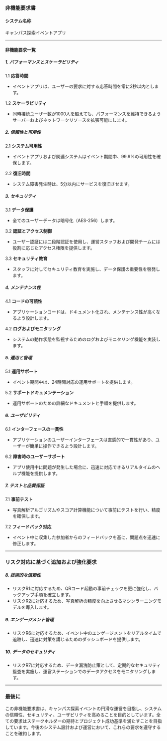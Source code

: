 ### 非機能要求書

#### システム名称
キャンパス探索イベントアプリ

---

#### 非機能要求一覧

##### 1. パフォーマンスとスケーラビリティ
1.1 **応答時間**
- イベントアプリは、ユーザーの要求に対する応答時間を常に2秒以内とします。

1.2 **スケーラビリティ**
- 同時接続ユーザー数が1000人を超えても、パフォーマンスを維持できるようサーバーおよびネットワークリソースを拡張可能にします。

##### 2. 信頼性と可用性
2.1 **システム可用性**
- イベントアプリおよび関連システムはイベント期間中、99.9%の可用性を確保します。

2.2 **復旧時間**
- システム障害発生時は、5分以内にサービスを復旧させます。

##### 3. セキュリティ
3.1 **データ保護**
- 全てのユーザーデータは暗号化（AES-256）します。

3.2 **認証とアクセス制御**
- ユーザー認証には二段階認証を使用し、運営スタッフおよび開発チームには役割に応じたアクセス権限を提供します。

3.3 **セキュリティ教育**
- スタッフに対してセキュリティ教育を実施し、データ保護の重要性を啓発します。

##### 4. メンテナンス性
4.1 **コードの可読性**
- アプリケーションコードは、ドキュメント化され、メンテナンス性が高くなるよう設計します。

4.2 **ログおよびモニタリング**
- システムの動作状態を監視するためのログおよびモニタリング機能を実装します。

##### 5. 運用と管理
5.1 **運用サポート**
- イベント期間中は、24時間対応の運用サポートを提供します。

5.2 **サポートドキュメンテーション**
- 運用サポートのための詳細なドキュメントと手順を提供します。

##### 6. ユーザビリティ
6.1 **インターフェースの一貫性**
- アプリケーションのユーザーインターフェースは直感的で一貫性があり、ユーザーが簡単に操作できるよう設計します。

6.2 **障害時のユーザーサポート**
- アプリ使用中に問題が発生した場合に、迅速に対応できるリアルタイムのヘルプ機能を提供します。

##### 7. テストと品質保証
7.1 **事前テスト**
- 写真解析アルゴリズムやスコア計算機能について事前にテストを行い、精度を確保します。

7.2 **フィードバック対応**
- イベント中に収集した参加者からのフィードバックを基に、問題点を迅速に修正します。

---

### リスク対応に基づく追加および強化要求

##### 8. 技術的な信頼性
- リスクR1に対応するため、QRコード起動の事前チェックを更に強化し、バックアップ手順を確立します。
- リスクR2に対応するため、写真解析の精度を向上させるマシンラーニングモデルを導入します。

##### 9. エンゲージメント管理
- リスクR6に対応するため、イベント中のエンゲージメントをリアルタイムで追跡し、迅速に対策を講じるためのダッシュボードを提供します。

##### 10. データのセキュリティ
- リスクR7に対応するため、データ漏洩防止策として、定期的なセキュリティ監査を実施し、運営ステーションでのデータアクセスをモニタリングします。

---

### 最後に

この非機能要求書は、キャンパス探索イベントの円滑な運営を目指し、システムの信頼性、セキュリティ、ユーザビリティを高めることを目的としています。全ての要求はステークホルダーの期待とプロジェクト成功基準を満たすことを目指しています。今後のシステム設計および運営において、これらの要求を遵守することを確約します。